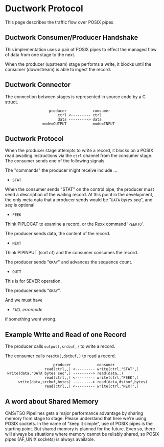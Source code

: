 # Ductwork Protocol

This page describes the traffic flow over POSIX pipes.

## Ductwork Consumer/Producer Handshake

This implementation uses a pair of POSIX pipes
to effect the managed flow of data from one stage to the next.

When the producer (upstream) stage performs a write,
it blocks until the consumer (downstream) is able to ingest
the record.

## Ductwork Connector

The connection between stages is represented in source code by a C struct.


                        producer            consumer
                            ctrl <--------- ctrl
                            data ---------> data
                     mode=OUTPUT            mode=INPUT


## Ductwork Protocol

When the producer stage attempts to write a record,
it blocks on a POSIX read awaiting instructions via the `ctrl` channel
from the consumer stage. The consumer sends one of the following signals.

The "commands" the producer might receive include ...

* `STAT`

When the consumer sends "STAT" on the control pipe,
the producer must send a description of the waiting record.
At this point in the development, the only meta data that a
producer sends would be "`DATA` *bytes* *seq*", and *seq*
is optional.

* `PEEK`

Think PIPLOCAT to examine a record, or the Rexx command '`PEEKTO`'.

The producer sends data, the content of the record.

* `NEXT`

Think PIPINPUT (sort of) and the consumer consumes the record.

The producer sends "`OKAY`" and advances the sequence count.

* `QUIT`

This is for SEVER operation.

The producer sends "`OKAY`".

And we must have

* `FAIL` *errorcode*

if something went wrong.

## Example Write and Read of one Record

The producer calls `output(,srcbuf,)` to write a record.

The consumer calls `readto(,dstbuf,)` to read a record.

                          producer            consumer
                      read(ctrl,,) <--------- write(ctrl,"STAT",)
     write(data,"DATA bytes seq",) ---------> read(data,,)
                      read(ctrl,,) <--------- write(ctrl,"PEEK",)
          write(data,srcbuf,bytes) ---------> read(data,dstbuf,bytes)
                      read(ctrl,,) <--------- write(ctrl,"NEXT",)

## A word about Shared Memory

CMS/TSO Pipelines gets a major performance advantage by sharing memory
from stage to stage. Please understand that here we're using POSIX sockets.
In the name of "keep it simple", use of POSIX pipes is the starting point.
But shared memory is planned for the future. Even so, there will always
be situations where memory cannot be reliably shared, so POSIX pipes
(AF_UNIX sockets) is always available.


